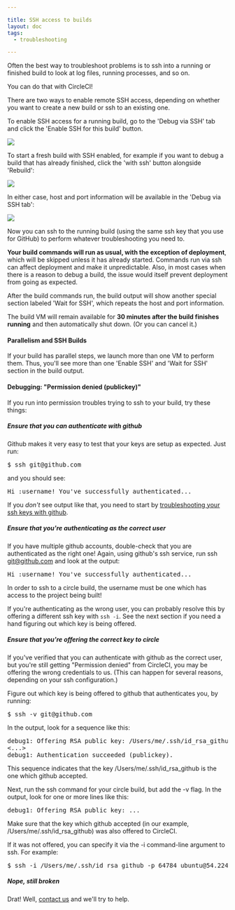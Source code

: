 ```yaml
---

title: SSH access to builds
layout: doc
tags:
  - troubleshooting

---
```


Often the best way to troubleshoot problems is to ssh into a
running or finished build to look at log files, running processes,
and so on.

You can do that with CircleCI!

There are two ways to enable remote SSH access, depending on whether you want
to create a new build or ssh to an existing one.

To enable SSH access for a running build, go to the 'Debug via SSH' tab and
click the 'Enable SSH for this build' button.

![]({{site.assets}}/img/docs/ssh-build-button-current.png)

To start a fresh build with SSH enabled, for example if you want to debug a
build that has already finished, click the 'with ssh' button alongside
'Rebuild':

![]({{site.assets}}/img/docs/ssh-build-button-rebuild.png)

In either case, host and port information will be available in the 'Debug via
SSH tab':

![]({{site.assets}}/img/docs/ssh-build-details.png)

Now you can ssh to the running build (using the same ssh key
that you use for GitHub) to perform whatever troubleshooting
you need to.

**Your build commands will run as usual, with the exception of deployment**,
which will be skipped unless it has already started.  Commands run via ssh can
affect deployment and make it unpredictable.  Also, in most cases when there is
a reason to debug a build, the issue would itself prevent deployment from going
as expected.

After the build commands run, the build output will show another
special section labeled 'Wait for SSH', which repeats the host and
port information.

The build VM will remain available for **30 minutes after the build finishes running**
and then automatically shut down. (Or you can cancel it.)

#### Parallelism and SSH Builds

If your build has parallel steps, we launch more than one VM
to perform them. Thus, you'll see more than one 'Enable SSH' and
'Wait for SSH' section in the build output.

#### Debugging: "Permission denied (publickey)"

If you run into permission troubles trying to ssh to your build, try
these things:

##### Ensure that you can authenticate with github

Github makes it very easy to test that your keys are setup as expected.
Just run:

<pre>
$ ssh git@github.com
</pre>

and you should see:

<pre>
Hi :username! You've successfully authenticated...
</pre>

If you _don't_ see output like that, you need to start by
[troubleshooting your ssh keys with github](https://help.github.com/articles/error-permission-denied-publickey).

##### Ensure that you're authenticating as the correct user

If you have multiple github accounts, double-check that you are
authenticated as the right one! Again, using github's ssh service,
run ssh git@github.com and look at the output:

<pre>
Hi :username! You've successfully authenticated...
</pre>

In order to ssh to a circle build, the username must be one which has
access to the project being built!

If you're authenticating as the wrong user, you can probably resolve this
by offering a different ssh key with `ssh -i`. See the next section if
you need a hand figuring out which key is being offered.

##### Ensure that you're offering the correct key to circle

If you've verified that you can authenticate with github as the correct
user, but you're still getting "Permission denied" from CircleCI, you
may be offering the wrong credentials to us. (This can happen for
several reasons, depending on your ssh configuration.)

Figure out which key is being offered to github that authenticates you, by
running:

<pre>
$ ssh -v git@github.com
</pre>

In the output, look for a sequence like this:

<pre>
debug1: Offering RSA public key: /Users/me/.ssh/id_rsa_github
<...>
debug1: Authentication succeeded (publickey).
</pre>

This sequence indicates that the key /Users/me/.ssh/id_rsa_github is the one which
github accepted.

Next, run the ssh command for your circle build, but add the -v flag.
In the output, look for one or more lines like this:

<pre>
debug1: Offering RSA public key: ...
</pre>

Make sure that the key which github accepted (in our
example, /Users/me/.ssh/id_rsa_github) was also offered to CircleCI.

If it was not offered, you can specify it via the -i command-line
argument to ssh. For example:

<pre>
$ ssh -i /Users/me/.ssh/id_rsa_github -p 64784 ubuntu@54.224.97.243
</pre>

##### Nope, still broken

Drat! Well, [contact us](mailto:sayhi@circleci.com) and we'll try to help.
